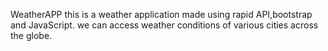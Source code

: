 WeatherAPP
this is a weather application made using  rapid API,bootstrap and JavaScript.
we can access weather conditions of various cities across the globe.
